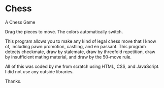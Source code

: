 # Chess
A Chess Game

Drag the pieces to move. The colors automatically switch.

This program allows you to make any kind of legal chess move that I know of, including pawn promotion, castling, and en passant.
This program detects checkmate, draw by stalemate, draw by threefold repetition, draw by insufficient mating material, and draw by the 50-move rule.

All of this was coded by me from scratch using HTML, CSS, and JavaScript. I did not use any outside libraries.

Thanks.
